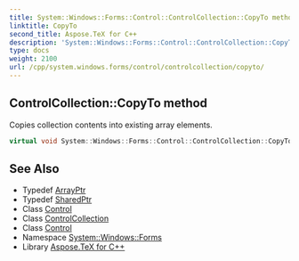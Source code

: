 ```yaml
---
title: System::Windows::Forms::Control::ControlCollection::CopyTo method
linktitle: CopyTo
second_title: Aspose.TeX for C++
description: 'System::Windows::Forms::Control::ControlCollection::CopyTo method. Copies collection contents into existing array elements in C++.'
type: docs
weight: 2100
url: /cpp/system.windows.forms/control/controlcollection/copyto/
---
```

## ControlCollection::CopyTo method


Copies collection contents into existing array elements.

```cpp
virtual void System::Windows::Forms::Control::ControlCollection::CopyTo(System::ArrayPtr<System::SharedPtr<Control>> array, int arrayIndex) override
```

## See Also

* Typedef [ArrayPtr](../../../../system/arrayptr/)
* Typedef [SharedPtr](../../../../system/sharedptr/)
* Class [Control](../../)
* Class [ControlCollection](../)
* Class [Control](../../)
* Namespace [System::Windows::Forms](../../../)
* Library [Aspose.TeX for C++](../../../../)
